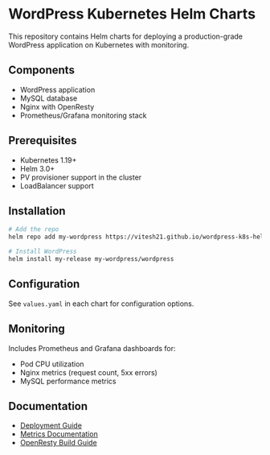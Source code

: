# WordPress Kubernetes Helm Charts

This repository contains Helm charts for deploying a production-grade WordPress application on Kubernetes with monitoring.

## Components
- WordPress application
- MySQL database
- Nginx with OpenResty
- Prometheus/Grafana monitoring stack

## Prerequisites
- Kubernetes 1.19+
- Helm 3.0+
- PV provisioner support in the cluster
- LoadBalancer support

## Installation
```bash
# Add the repo
helm repo add my-wordpress https://vitesh21.github.io/wordpress-k8s-helm

# Install WordPress
helm install my-release my-wordpress/wordpress
```

## Configuration
See `values.yaml` in each chart for configuration options.

## Monitoring
Includes Prometheus and Grafana dashboards for:
- Pod CPU utilization
- Nginx metrics (request count, 5xx errors)
- MySQL performance metrics

## Documentation
- [Deployment Guide](docs/DEPLOYMENT.md)
- [Metrics Documentation](docs/METRICS.md)
- [OpenResty Build Guide](docs/OPENRESTY_BUILD.md)